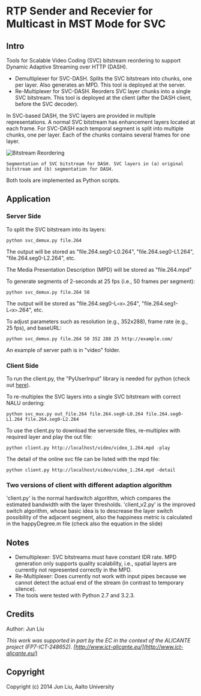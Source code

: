 # RTP Sender and Recevier for Multicast in MST Mode for SVC #

## Intro ##

Tools for Scalable Video Coding (SVC) bitstream reordering to support Dynamic Adaptive Streaming over HTTP (DASH).

* Demultiplexer for SVC-DASH. Splits the SVC bitstream into chunks, one per layer. Also generates an MPD. This tool is deployed at the server.
* Re-Multiplexer for SVC-DASH. Reorders SVC layer chunks into a single SVC bitstream. This tool is deployed at the client (after the DASH client, before the SVC decoder).

In SVC-based DASH, the SVC layers are provided in multiple representations. A normal SVC bitstream has enhancement layers located at each frame. For SVC-DASH each temporal segment is split into multiple chunks, one per layer. Each of the chunks contains several frames for one layer.

![Bitstream Reordering](https://sourceforge.net/p/svc-demux-mux/code/ci/master/tree/bitstream-reordering.jpg?format=raw "Segmentation of SVC bitstream for DASH. SVC layers in <a> original bitstream and <b> segmentation for DASH.")

    Segmentation of SVC bitstream for DASH. SVC layers in (a) original bitstream and (b) segmentation for DASH.

Both tools are implemented as Python scripts.


## Application ##

### Server Side ###

To split the SVC bitstream into its layers: 

    python svc_demux.py file.264

The output will be stored as "file.264.seg0-L0.264", "file.264.seg0-L1.264", "file.264.seg0-L2.264", etc.

The Media Presentation Description (MPD) will be stored as "file.264.mpd"


To generate segments of 2-seconds at 25 fps (i.e., 50 frames per segment):

    python svc_demux.py file.264 50

The output will be stored as "file.264.seg0-L`<`x`>`.264", "file.264.seg1-L`<`x`>`.264",  etc.


To adjust parameters such as resolution (e.g., 352x288), frame rate (e.g., 25 fps), and baseURL:

    python svc_demux.py file.264 50 352 288 25 http://example.com/

An example of server path is in "video" folder.

### Client Side ###

To run the client.py, the "PyUserInput" library is needed for python (check out [here](https://github.com/SavinaRoja/PyUserInput)).

To re-multiplex the SVC layers into a single SVC bitstream with correct NALU ordering: 

    python svc_mux.py out_file.264 file.264.seg0-L0.264 file.264.seg0-L1.264 file.264.seg0-L2.264

To use the client.py to download the serverside files, re-multiplex with required layer and play the out file:

    python client.py http://localhost/video/video_1.264.mpd -play

The detail of the online svc file can be listed with the mpd file:

    python client.py http://localhost/video/video_1.264.mpd -detail

### Two versions of client with different adaption algorithm ###
'client.py' is the normal hardswitch algorithm, which compares the estimated bandwidth with the layer thresholds.
'client_v2.py' is the improved switch algorithm, whose basic idea is to descrease the layer switch possibility of the adjacent segment, also the happiness metric is calculated in the happyDegree.m file (check also the equation in the slide)

## Notes ##

* Demultiplexer: SVC bitstreams must have constant IDR rate. MPD generation only supports quality scalability, i.e., spatial layers are currently not represented correctly in the MPD.
* Re-Multiplexer: Does currently not work with input pipes because we cannot detect the actual end of the stream (in contrast to temporary silence). 
* The tools were tested with Python 2.7 and 3.2.3.

## Credits

Author: Jun Liu


*This work was supported in part by the EC in the context of the ALICANTE project (FP7-ICT-248652). [http://www.ict-alicante.eu/](http://www.ict-alicante.eu/)*


## Copyright ##

Copyright (c) 2014 Jun Liu, Aalto University
